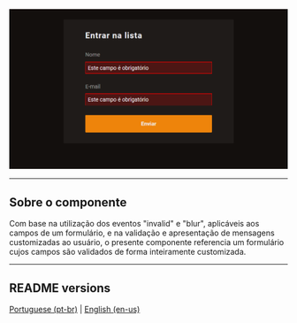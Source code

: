 <div align="center">
  <img src="./.github/demo.png" />
</div>

<hr>

## Sobre o componente

<p>
  Com base na utilização dos eventos "invalid" e "blur", aplicáveis aos campos de um formulário, e na validação e apresentação de mensagens customizadas ao usuário, o presente componente referencia um formulário cujos campos são validados de forma inteiramente customizada.
</p>

<hr>

## README versions

<div>
  <a href="https://github.com/trybrito/practicing-form-data-validation/blob/main/README.md">
    Portuguese (pt-br)</a>
  |   
  <a href="https://github.com/trybrito/practicing-form-data-validation/blob/main/README-en.md">
    English (en-us)</a>
</div>
